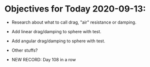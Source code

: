 # Objectives for Today 2020-09-13:

- Research about what to call drag, "air" resistance or damping.
- Add linear drag/damping to sphere with test.
- Add angular drag/damping to sphere with test.
- Other stuffs?

- NEW RECORD: Day 108 in a row
